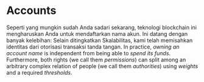 # Accounts

Seperti yang mungkin sudah Anda sadari sekarang, teknologi blockchain ini mengharuskan Anda untuk mendaftarkan nama akun. Ini datang dengan banyak kelebihan: Selain ditingkatkan Skalabilitas, kami telah memisahkan identitas dari otorisasi transaksi tanda tangan. In practice, *owning an account name* is independent from being able to *spend its funds*. Furthermore, both rights (we call them *permissions*) can split among an arbitrary complex relation of people (we call them *authorities*) using *weights* and a required *thresholds*.